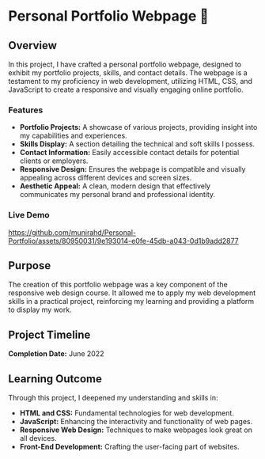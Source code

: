 # Personal Portfolio Webpage 📇

## Overview
In this project, I have crafted a personal portfolio webpage, designed to exhibit my portfolio projects, skills, and contact details. The webpage is a testament to my proficiency in web development, utilizing HTML, CSS, and JavaScript to create a responsive and visually engaging online portfolio.

### Features
- **Portfolio Projects:** A showcase of various projects, providing insight into my capabilities and experiences.
- **Skills Display:** A section detailing the technical and soft skills I possess.
- **Contact Information:** Easily accessible contact details for potential clients or employers.
- **Responsive Design:** Ensures the webpage is compatible and visually appealing across different devices and screen sizes.
- **Aesthetic Appeal:** A clean, modern design that effectively communicates my personal brand and professional identity.

### Live Demo

https://github.com/munirahd/Personal-Portfolio/assets/80950031/9e193014-e0fe-45db-a043-0d1b9add2877

## Purpose
The creation of this portfolio webpage was a key component of the responsive web design course. It allowed me to apply my web development skills in a practical project, reinforcing my learning and providing a platform to display my work.

## Project Timeline
**Completion Date:** June 2022

## Learning Outcome
Through this project, I deepened my understanding and skills in:
- **HTML and CSS:** Fundamental technologies for web development.
- **JavaScript:** Enhancing the interactivity and functionality of web pages.
- **Responsive Web Design:** Techniques to make webpages look great on all devices.
- **Front-End Development:** Crafting the user-facing part of websites.
